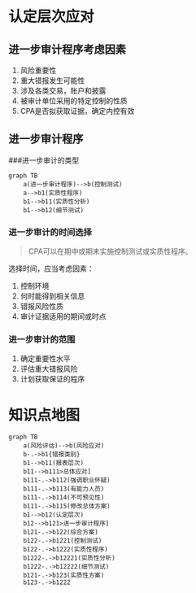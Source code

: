 # 认定层次应对

## 进一步审计程序考虑因素

1. 风险重要性
2. 重大错报发生可能性
3. 涉及各类交易，账户和披露
4. 被审计单位采用的特定控制的性质
5. CPA是否拟获取证据，确定内控有效

## 进一步审计程序

###进一步审计的类型

```mermaid
graph TB
	a(进一步审计程序)-->b(控制测试)
	a-->b1(实质性程序)
	b1-->b11(实质性分析)
	b1-->b12(细节测试)
```

### 进一步审计的时间选择

> CPA可以在期中或期末实施控制测试或实质性程序。

选择时间，应当考虑因素：

1. 控制环境
2. 何时能得到相关信息
3. 错报风险性质
4. 审计证据适用的期间或时点

### 进一步审计的范围

1. 确定重要性水平
2. 评估重大错报风险
3. 计划获取保证的程序

# 知识点地图

```mermaid
graph TB
	a(风险评估)-->b(风险应对)
	b-.->b1{错报类别}
	b1-->b11(报表层次)
	b11-->b111>总体应对]
	b111-.->b112(强调职业怀疑)
	b111-.->b113(有能力人员)
	b111-.->b114(不可预见性)
	b111-.->b115(修改总体方案)
	b1-->b12(认定层次)
	b12-->b121>进一步审计程序]
	b121-.->b122(综合方案)
	b122-.->b1221(控制测试)
	b122-.->b1222(实质性程序)
	b1222-.->b12221(实质性分析)
	b1222-.->b12222(细节测试)
	b121-.->b123(实质性方案)
	b123-.->b1222
	
	
```

